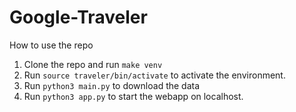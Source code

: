 # Google-Traveler

How to use the repo
1. Clone the repo and run `make venv`
2. Run `source traveler/bin/activate` to activate the environment.
2. Run `python3 main.py` to download the data
3. Run `python3 app.py` to start the webapp on localhost.